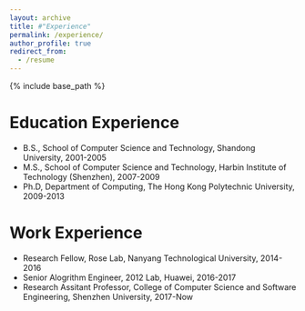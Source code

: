 ```yaml
---
layout: archive
title: #"Experience"
permalink: /experience/
author_profile: true
redirect_from:
  - /resume
---
```


{% include base_path %}

Education Experience
======
* B.S., School of Computer Science and Technology, Shandong University, 2001-2005
* M.S., School of Computer Science and Technology, Harbin Institute of Technology (Shenzhen), 2007-2009
* Ph.D, Department of Computing, The Hong Kong Polytechnic University, 2009-2013

Work Experience
======
* Research Fellow, Rose Lab, Nanyang Technological University, 2014-2016
* Senior Alogrithm Engineer, 2012 Lab, Huawei, 2016-2017
* Research Assitant Professor, College of Computer Science and Software Engineering, Shenzhen University, 2017-Now

